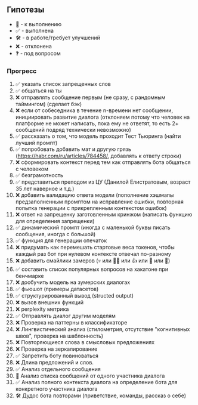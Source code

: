 ## Гипотезы
- 📅 - к выполнению
- ✅ - выполнена
- 🛠️ - в работе/требует улучшений
- ❌ - отклонена
- ❓ - под вопросом

### Прогресс
1. ✅ указать список запрещенных слов
2. ✅ общаться на ты
3. ❌ отправлять сообщение первым (не сразу, с рандомным таймингом) (сделает бэк)
4. ❌ если от собеседника в течение n-времени нет сообщении, инициировать развитие диалога (отклоняем потому что человек на платформе не может написать, пока ему не ответят, то есть 2+ сообщений подряд технически невозможно)
5. ✅ рассказать о том, что модель проходит Тест Тьюринга (найти лучший промпт)
6. ✅ попробовать добавить мат и другую грязь (https://habr.com/ru/articles/784458/, добавлять к ответу строки)
7. ❌ сформировать контекст перед тем как отправлять бота общаться с человеком
8. ✅ безграмотность
9. ✅ представиться преподом из ЦУ (Данилой Елистратовым, возраст 35 лет наверное и т.д.)
10. ❌ добавить валидацию ответа модели (пополнение хэшмапы предзаполненным промптом на исправление ошибки, повторная попытка генерации с прикрепленным контекстом ошибок)
11. ❌ ответ на запрещенку заготовленным кринжом (написать функцию для определения запрещенки)
12. ✅ динамический промпт (иногда с маленькой буквы писать сообщения, иногда с большой)
13. ✅ функция для генерации опечаток
14. ❌ придумать как перемешать стартовые веса токенов, чтобы каждый раз бот при нулевом контексте отвечал по-разному
15. ❌ добавить смайлики замеров (💀 или 💅🏿 или 👍 или 👀 или 🌚)
16. ✅ составить список популярных вопросов на хакатоне при бенчмарке
17. ❌ дообучить модель на зумерских диалогах 
18. ✅ фьюшот (примеры датасетов)
19. ✅ структурированный вывод (structed output)
20. ❌ вызов внешних функций
21. ❌ perplexity метрика
22. ✅ Отправлять диалог другим моделям
23. ❌ Проверка на паттерны в классификаторе
24. ❌ Лингвистический анализ (стилометрия, отсутствие "когнитивных швов", проверка на шаблонность)
25. ❌ Повторяющиеся слова в смысловых предложениях
26. ❌ Проверка на зеркалирование
27. ✅ Запретить боту повиноваться
28. ❌ Длина предложений и слов.
29. ✅ Анализ отдельного сообщения
30. 📅 Анализ списка сообщений от одного участника диалога
31. ✅ Анализ полного контекста диалога на определение бота для конкретного участника диалога
32. 🛠️ Дудос бота повторами (приветствие, команды, рассказ о себе)

